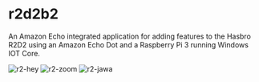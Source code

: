 # r2d2b2
An Amazon Echo integrated application for adding features to the Hasbro R2D2 using an Amazon Echo Dot and a Raspberry Pi 3 running Windows IOT Core.

![r2-hey](https://user-images.githubusercontent.com/20197872/62156202-21b59200-b2d0-11e9-8be4-4ed389b01ef8.gif)
![r2-zoom](https://user-images.githubusercontent.com/20197872/62155936-a48a1d00-b2cf-11e9-8fee-57c5c4db1d10.gif)
![r2-jawa](https://user-images.githubusercontent.com/20197872/62156510-c637d400-b2d0-11e9-85e8-8760949fe10c.gif)
